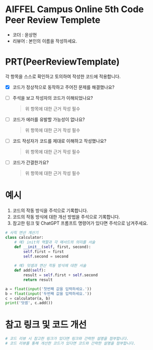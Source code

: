 # AIFFEL Campus Online 5th Code Peer Review Templete
- 코더 : 윤상현
- 리뷰어 : 본인의 이름을 작성하세요.


# PRT(PeerReviewTemplate) 
각 항목을 스스로 확인하고 토의하여 작성한 코드에 적용합니다.

- [X] 코드가 정상적으로 동작하고 주어진 문제를 해결했나요?
  
- [ ] 주석을 보고 작성자의 코드가 이해되었나요?
  > 위 항목에 대한 근거 작성 필수
- [ ] 코드가 에러를 유발할 가능성이 없나요?
  >위 항목에 대한 근거 작성 필수
- [ ] 코드 작성자가 코드를 제대로 이해하고 작성했나요?
  > 위 항목에 대한 근거 작성 필수
- [ ] 코드가 간결한가요?
  > 위 항목에 대한 근거 작성 필수

# 예시
1. 코드의 작동 방식을 주석으로 기록합니다.
2. 코드의 작동 방식에 대한 개선 방법을 주석으로 기록합니다.
3. 참고한 링크 및 ChatGPT 프롬프트 명령어가 있다면 주석으로 남겨주세요.
```python
# 사칙 연산 계산기
class calculator:
    # 예) init의 역할과 각 매서드의 의미를 서술
    def __init__(self, first, second):
        self.first = first
        self.second = second
    
    # 예) 덧셈과 연산 작동 방식에 대한 서술
    def add(self):
        result = self.first + self.second
        return result

a = float(input('첫번째 값을 입력하세요.')) 
b = float(input('두번째 값을 입력하세요.')) 
c = calculator(a, b)
print('덧셈', c.add()) 
```

# 참고 링크 및 코드 개선
```python
# 코드 리뷰 시 참고한 링크가 있다면 링크와 간략한 설명을 첨부합니다.
# 코드 리뷰를 통해 개선한 코드가 있다면 코드와 간략한 설명을 첨부합니다.
```

